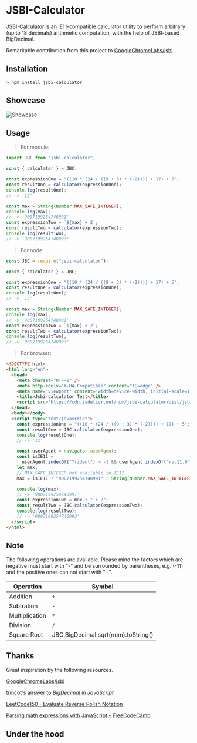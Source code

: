 # JSBI-Calculator

JSBI-Calculator is an IE11-compatible calculator utility to perform arbitrary (up to 18 decimals) arithmetic computation, with the help of JSBI-based BigDecimal.

Remarkable contribution from this project to [GoogleChromeLabs/jsbi](https://github.com/GoogleChromeLabs/jsbi/issues/79)

## Installation

```
> npm install jsbi-calculator
```

## Showcase

![Showcase](https://i.loli.net/2021/12/03/aADG5LxcZ2fh1vS.png)

## Usage

> For module:

```js
import JBC from "jsbi-calculator";

const { calculator } = JBC;

const expressionOne = "((10 * (24 / ((9 + 3) * (-2)))) + 17) + 5";
const resultOne = calculator(expressionOne);
console.log(resultOne);
// -> '12'

const max = String(Number.MAX_SAFE_INTEGER);
console.log(max);
// -> '9007199254740991'
const expressionTwo = `${max} + 2`;
const resultTwo = calculator(expressionTwo);
console.log(resultTwo);
// -> '9007199254740993'
```

> For node:

```js
const JBC = require("jsbi-calculator");

const { calculator } = JBC;

const expressionOne = "((10 * (24 / ((9 + 3) * (-2)))) + 17) + 5";
const resultOne = calculator(expressionOne);
console.log(resultOne);
// -> '12'

const max = String(Number.MAX_SAFE_INTEGER);
console.log(max);
// -> '9007199254740991'
const expressionTwo = `${max} + 2`;
const resultTwo = calculator(expressionTwo);
console.log(resultTwo);
// -> '9007199254740993'
```

> For browser:

```html
<!DOCTYPE html>
<html lang="en">
  <head>
    <meta charset="UTF-8" />
    <meta http-equiv="X-UA-Compatible" content="IE=edge" />
    <meta name="viewport" content="width=device-width, initial-scale=1.0" />
    <title>Jsbi-calculator Test</title>
    <script src="https://cdn.jsdelivr.net/npm/jsbi-calculator/dist/jsbi-calculator-umd.js"></script>
  </head>
  <body></body>
  <script type="text/javascript">
    const expressionOne = "((10 * (24 / ((9 + 3) * (-2)))) + 17) + 5";
    const resultOne = JBC.calculator(expressionOne);
    console.log(resultOne);
    // -> '12'

    const userAgent = navigator.userAgent;
    const isIE11 =
      userAgent.indexOf("Trident") > -1 && userAgent.indexOf("rv:11.0") > -1;
    let max;
    // MAX_SAFE_INTEGER not available in IE11
    max = isIE11 ? "9007199254740991" : String(Number.MAX_SAFE_INTEGER);

    console.log(max);
    // -> '9007199254740991'
    const expressionTwo = max + " + 2";
    const resultTwo = JBC.calculator(expressionTwo);
    console.log(resultTwo);
    // -> '9007199254740993'
  </script>
</html>
```

## Note

The following operations are available. Please mind the factors which are
negative must start with "-" and be surrounded by parentheses, e.g. (-11) and
the positive ones can not start with "+".

| Operation      | Symbol                              |
| -------------- | ----------------------------------- |
| Addition       | `+`                                 |
| Subtration     | `-`                                 |
| Multiplication | `*`                                 |
| Division       | `/`                                 |
| Square Root    | JBC.BigDecimal.sqrt(num).toString() |

## Thanks

Great inspiration by the following resources.

[GoogleChromeLabs/jsbi](https://github.com/GoogleChromeLabs/jsbi)

[trincot's answer to _BigDecimal in JavaScript_](https://stackoverflow.com/a/66939244/8808175)

[LeetCode150 - Evaluate Reverse Polish Notation](https://leetcode.com/problems/evaluate-reverse-polish-notation/)

[Parsing math expressions with JavaScript - FreeCodeCamp](https://www.freecodecamp.org/news/parsing-math-expressions-with-javascript-7e8f5572276e/)

## Under the hood
